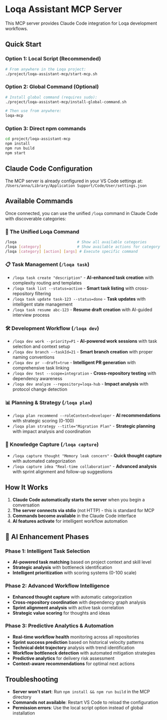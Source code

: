 # Loqa Assistant MCP Server

This MCP server provides Claude Code integration for Loqa development workflows.

## Quick Start

### Option 1: Local Script (Recommended)
```bash
# From anywhere in the Loqa project:
./project/loqa-assistant-mcp/start-mcp.sh
```

### Option 2: Global Command (Optional)
```bash
# Install global command (requires sudo):
./project/loqa-assistant-mcp/install-global-command.sh

# Then use from anywhere:
loqa-mcp
```

### Option 3: Direct npm commands
```bash
cd project/loqa-assistant-mcp
npm install
npm run build
npm start
```

## Claude Code Configuration

The MCP server is already configured in your VS Code settings at:
`/Users/anna/Library/Application Support/Code/User/settings.json`

## Available Commands

Once connected, you can use the unified `/loqa` command in Claude Code with discoverable categories:

### 🚀 The Unified Loqa Command

```bash
/loqa                           # Show all available categories
/loqa [category]                # Show available actions for category  
/loqa [category] [action] [args] # Execute specific command
```

### 📋 Task Management (`/loqa task`)
- `/loqa task create "description"` - **AI-enhanced task creation** with complexity routing and templates
- `/loqa task list --status=active` - **Smart task listing** with cross-repository filtering
- `/loqa task update task-123 --status=done` - **Task updates** with intelligent state management
- `/loqa task resume abc-123` - **Resume draft creation** with AI-guided interview process

### 🛠️ Development Workflow (`/loqa dev`)
- `/loqa dev work --priority=P1` - **AI-powered work sessions** with task selection and context setup
- `/loqa dev branch --taskId=21` - **Smart branch creation** with proper naming conventions
- `/loqa dev pr --draft=true` - **Intelligent PR generation** with comprehensive task linking
- `/loqa dev test --scope=integration` - **Cross-repository testing** with dependency awareness
- `/loqa dev analyze --repository=loqa-hub` - **Impact analysis** with protocol change detection

### 📊 Planning & Strategy (`/loqa plan`)
- `/loqa plan recommend --roleContext=developer` - **AI recommendations** with strategic scoring (0-100)
- `/loqa plan strategy --title="Migration Plan"` - **Strategic planning** with impact analysis and coordination

### 💭 Knowledge Capture (`/loqa capture`)
- `/loqa capture thought "Memory leak concern"` - **Quick thought capture** with automated categorization
- `/loqa capture idea "Real-time collaboration"` - **Advanced analysis** with sprint alignment and follow-up suggestions

## How It Works

1. **Claude Code automatically starts the server** when you begin a conversation
2. **The server connects via stdio** (not HTTP) - this is standard for MCP
3. **Commands become available** in the Claude Code interface
4. **AI features activate** for intelligent workflow automation

## 🧠 AI Enhancement Phases

### Phase 1: Intelligent Task Selection
- **AI-powered task matching** based on project context and skill level
- **Strategic analysis** with bottleneck identification
- **Intelligent prioritization** with scoring systems (0-100 scale)

### Phase 2: Advanced Workflow Intelligence  
- **Enhanced thought capture** with automatic categorization
- **Cross-repository coordination** with dependency graph analysis
- **Sprint alignment analysis** with active task correlation
- **Strategic value scoring** for thoughts and ideas

### Phase 3: Predictive Analytics & Automation
- **Real-time workflow health** monitoring across all repositories
- **Sprint success prediction** based on historical velocity patterns
- **Technical debt trajectory** analysis with trend identification
- **Workflow bottleneck detection** with automated mitigation strategies
- **Predictive analytics** for delivery risk assessment
- **Context-aware recommendations** for optimal next actions

## Troubleshooting

- **Server won't start**: Run `npm install && npm run build` in the MCP directory
- **Commands not available**: Restart VS Code to reload the configuration
- **Permission errors**: Use the local script option instead of global installation
